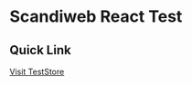 # Scandiweb React Test

## Quick Link

[Visit TestStore](http://svyatoslav-victor.github.io/test-store)
